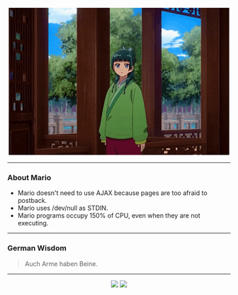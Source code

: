<p align="center">
  <img src="assets/maomao.gif" />
</p>

---

### About Mario
- Mario doesn't need to use AJAX because pages are too afraid to postback.
- Mario uses /dev/null as STDIN.
- Mario programs occupy 150% of CPU, even when they are not executing.

---

### German Wisdom
> Auch Arme haben Beine.

---

<p align="center">
  <a>
    <img height="180em" src="https://github-readme-stats-eight-theta.vercel.app/api?username=Torfkopp&show_icons=true&theme=dark&include_all_commits=true&count_private=true"/>
  </a>
  <a href="https://github.com/Torfkopp?tab=repositories">
    <img height="180em" src="https://github-readme-stats-eight-theta.vercel.app/api/top-langs/?username=torfkopp&layout=compact&theme=dark&langs_count=8&hide=java"/>
  </a>
</p>
